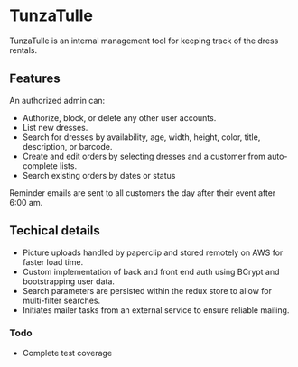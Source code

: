 # TunzaTulle

TunzaTulle is an internal management tool for keeping track of the dress rentals.

## Features
An authorized admin can:

- Authorize, block, or delete any other user accounts.
- List new dresses.
- Search for dresses by availability, age, width, height, color, title, description, or barcode.
- Create and edit orders by selecting dresses and a customer from auto-complete lists.
- Search existing orders by dates or status

Reminder emails are sent to all customers the day after their event after 6:00 am.

## Techical details
- Picture uploads handled by paperclip and stored remotely on AWS for faster load time.
- Custom implementation of back and front end auth using BCrypt and bootstrapping user data.
- Search parameters are persisted within the redux store to allow for multi-filter searches.
- Initiates mailer tasks from an external service to ensure reliable mailing.

### Todo
- Complete test coverage
